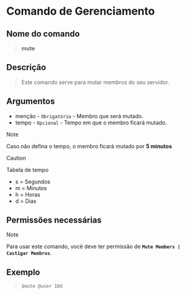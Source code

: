 # Comando de Gerenciamento

## Nome do comando
> **mute**

## Descrição
> Este comando serve para mutar membros do seu servidor.

## Argumentos
- menção - `Obrigatório` - Membro que será mutado.
- tempo - `Opcional` - Tempo em que o membro ficará mutado.

> [!NOTE]
> Caso não defina o tempo, o membro ficará mutado por **5 minutos**

> [!CAUTION]
> Tabela de tempo
> * s = Segundos
> * m = Minutos
> * h = Horas
> * d = Dias

## Permissões necessárias
> [!NOTE]
> Para usar este comando, você deve ter permissão de **`Mute Members | Castigar Membros`**.

## Exemplo
> `$mute @user 10d`